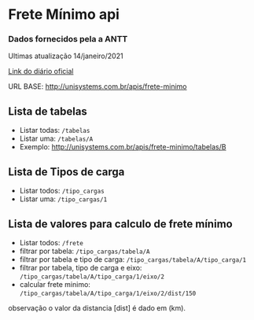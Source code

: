 # Frete Mínimo api
### Dados fornecidos pela a ANTT
Ultimas atualização 14/janeiro/2021

[Link do diário oficial](https://www.in.gov.br/en/web/dou/-/portaria-n-399-de-3-de-novembro-de-2020-286403617?utm_campaign=circular_n_545_-_antt_atualiza_tabela_do_piso_minimo_de_frete&utm_medium=email&utm_source=RD+Station)

URL BASE: http://unisystems.com.br/apis/frete-minimo

## Lista de tabelas

* Listar todas:  `/tabelas`
* Listar uma:  `/tabelas/A`
* Exemplo: http://unisystems.com.br/apis/frete-minimo/tabelas/B


## Lista de Tipos de carga

* Listar todos:  `/tipo_cargas`
* Listar uma:  `/tipo_cargas/1`

## Lista de valores para calculo de frete mínimo

* Listar todos:  `/frete`
* filtrar por tabela:  `/tipo_cargas/tabela/A`
* filtrar por tabela e tipo de carga:  `/tipo_cargas/tabela/A/tipo_carga/1`
* filtrar por tabela, tipo de carga e eixo:  `/tipo_cargas/tabela/A/tipo_carga/1/eixo/2`
* calcular frete minimo:  `/tipo_cargas/tabela/A/tipo_carga/1/eixo/2/dist/150`

observação o valor da distancia [dist] é dado em (km).
